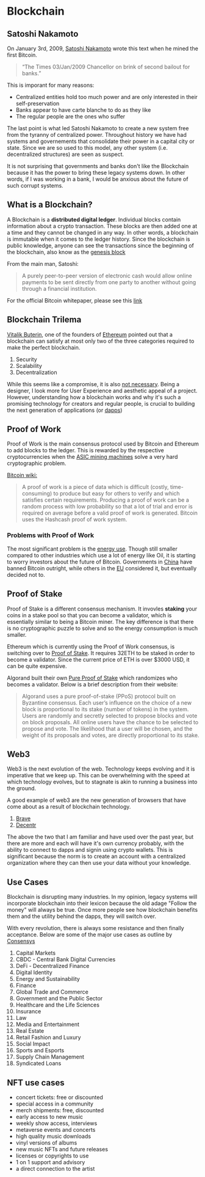 # Blockchain

## Satoshi Nakamoto

On January 3rd, 2009, [Satoshi Nakamoto](https://en.wikipedia.org/wiki/Satoshi_Nakamoto) wrote this text when he mined the first Bitcoin.

>“The Times 03/Jan/2009 Chancellor on brink of second bailout for banks.”

This is imporant for many reasons:

- Centralized entities hold too much power and are only interested in their self-preservation
- Banks appear to have carte blanche to do as they like
- The regular people are the ones who suffer

The last point is what led Satoshi Nakamoto to create a new system free from the tyranny of centralized power.  Throughout history we have had systems and governements that consolidate their power in a capital city or state.  Since we are so used to this model, any other system (i.e. decentralized structures) are seen as suspect.  

It is not surprising that governments and banks don't like the Blockchain because it has the power to bring these legacy systems down.  In other words, if I was working in a bank, I would be anxious about the future of such corrupt systems. 

## What is a Blockchain?

A Blockchain is a **distributed digital ledger**.  Individual blocks contain information about a crypto transaction.  These blocks are then added one at a time and they cannot be changed in any way.  In other words, a blockchain is immutable when it comes to the ledger history.  Since the blockchain is public knowledge, anyone can see the transactions since the beginning of the blockchain, also know as the [genesis block](https://en.bitcoin.it/wiki/Genesis_block)

From the main man, Satoshi: 

>A purely peer-to-peer version of electronic cash would allow online payments to be sent directly from one party to another without going through a financial institution.

For the official Bitcoin whitepaper, please see this [link](https://bitcoinwhitepaper.co/)

## Blockchain Trilema

[Vitalik Buterin](https://en.wikipedia.org/wiki/Vitalik_Buterin), one of the founders of [Ethereum](https://ethereum.org/en/) pointed out that a blockchain can satisfy at most only two of the three categories required to make the perfect blockchain. 

1. Security
2. Scalability
3. Decentralization

While this seems like a compromise, it is also [not necessary](https://www.algorand.com/resources/blog/silvio-micali-lex-fridman-algorand-and-the-blockchain-trilemma).  Being a designer, I look more for User Experience and aesthetic appeal of a project.  However, understanding how a blockchain works and why it's such a promising technology for creators and regular people, is crucial to building the next generation of applications (or [dapps](https://ethereum.org/en/developers/docs/dapps/))

## Proof of Work

Proof of Work is the main consensus protocol used by Bitcoin and Ethereum to add blocks to the ledger.  This is rewarded by the respective cryptocurrencies when the [ASIC mining machines](https://www.newegg.com/p/pl?d=bitcoin+asic) solve a very hard cryptographic problem. 

[Bitcoin wiki:](https://en.bitcoin.it/wiki/Proof_of_work)

>A proof of work is a piece of data which is difficult (costly, time-consuming) to produce but easy for others to verify and which satisfies certain requirements. Producing a proof of work can be a random process with low probability so that a lot of trial and error is required on average before a valid proof of work is generated. Bitcoin uses the Hashcash proof of work system.

### Problems with Proof of Work
The most significant problem is the [energy use](https://www.forbes.com/advisor/investing/bitcoins-energy-usage-explained/).  Though still smaller compared to other industries which use a lot of energy like Oil, it is starting to worry investors about the future of Bitcoin.  Governments in [China](https://www.bbc.com/news/technology-58678907) have banned Bitcoin outright, while others in the [EU](https://news.bitcoin.com/eu-parliament-committee-votes-against-proof-of-work-ban-supports-alternative-amendment-on-crypto-assets/) considered it, but eventually decided not to. 

## Proof of Stake

Proof of Stake is a different consensus mechanism.  It invovles **staking** your coins in a stake pool so that you can become a validator, which is essentially similar to being a Bitcoin miner.  The key difference is that there is no cryptographic puzzle to solve and so the energy consumption is much smaller.  

Ethereum which is currently using the Proof of Work consensus, is switching over to [Proof of Stake](https://ethereum.org/en/developers/docs/consensus-mechanisms/pos/). It requires 32ETH to be staked in order to become a validator.  Since the current price of ETH is over $3000 USD, it can be quite expensive.

Algorand built their own [Pure Proof of Stake](https://www.algorand.com/technology/pure-proof-of-stake) which randomizes who becomes a validator.  Below is a brief description from their website:

>Algorand uses a pure proof-of-stake (PPoS) protocol built on Byzantine consensus. Each user’s influence on the choice of a new block is proportional to its stake (number of tokens) in the system. Users are randomly and secretly selected to propose blocks and vote on block proposals. All online users have the chance to be selected to propose and vote. The likelihood that a user will be chosen, and the weight of its proposals and votes, are directly proportional to its stake.

## Web3

Web3 is the next evolution of the web.  Technology keeps evolving and it is imperative that we keep up.  This can be overwhelming with the speed at which technology evolves, but to stagnate is akin to running a business into the ground.  

A good example of web3 are the new generation of browsers that have come about as a result of blockchain technology. 

1. [Brave](https://brave.com/)
2. [Decentr](https://decentr.net/)

The above the two that I am familiar and have used over the past year, but there are more and each will have it's own currency probably, with the ability to connect to dapps and signin using crypto wallets.  This is significant because the norm is to create an account with a centralized organization where they can then use your data without your knowledge.  

## Use Cases

Blockchain is disrupting many industries.  In my opinion, legacy systems will incorporate blockchain into their lexicon because the old adage "Follow the money" will always be true.  Once more people see how blockchain benefits them and the utility behind the dapps, they will switch over.  

With every revolution, there is always some resistance and then finally acceptance.  Below are some of the major use cases as outline by [Consensys](https://consensys.net/blockchain-use-cases/)

1. Capital Markets
2. CBDC - Central Bank Digital Currencies
3. DeFi - Decentralized Finance
4. Digital Identity
5. Energy and Sustainability
6. Finance
7. Global Trade and Commerce
8. Government and the Public Sector
9. Healthcare and the Life Sciences
10. Insurance
11. Law
12. Media and Entertainment
13. Real Estate
14. Retail Fashion and Luxury
15. Social Impact
16. Sports and Esports
17. Supply Chain Management
18. Syndicated Loans

## NFT use cases

- concert tickets: free or discounted
- special access in a community
- merch shipments: free, discounted
- early access to new music
- weekly show access, interviews
- metaverse events and concerts
- high quality music downloads
- vinyl versions of albums
- new music NFTs and future releases
- licenses or copyrights to use
- 1 on 1 support and advisory
- a direct connection to the artist